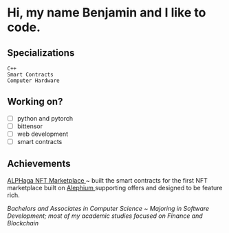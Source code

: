 # Hi, my name Benjamin and I like to code.

## Specializations

`C++` <br/>
`Smart Contracts` <br/>
`Computer Hardware` <br/>

## Working on?

- [ ] python and pytorch
- [ ] bittensor
- [ ] web development
- [ ] smart contracts

## Achievements
<a href="https://alphaga.app"> ALPHaga NFT Marketplace <a/> ~ built the smart contracts for the first NFT marketplace built on <a href="https://alephium.org"> Alephium <a/> supporting offers and designed to be feature rich. <br/>

<i> Bachelors and Associates in Computer Science <i/> ~ Majoring in Software Development; most of my academic studies focused on Finance and Blockchain <br/>


